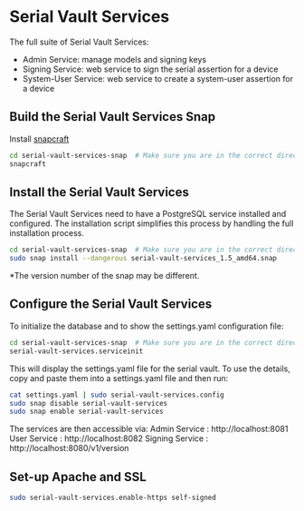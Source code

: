 # Serial Vault Services

The full suite of Serial Vault Services:

 - Admin Service: manage models and signing keys
 - Signing Service: web service to sign the serial assertion for a device
 - System-User Service: web service to create a system-user assertion for a device

## Build the Serial Vault Services Snap
Install [snapcraft](https://snapcraft.io/)

```bash
cd serial-vault-services-snap  # Make sure you are in the correct directory
snapcraft
```

## Install the Serial Vault Services
The Serial Vault Services need to have a PostgreSQL service installed and configured. The 
installation script simplifies this process by handling the full installation process.

```bash
cd serial-vault-services-snap  # Make sure you are in the correct directory
sudo snap install --dangerous serial-vault-services_1.5_amd64.snap
```
*The version number of the snap may be different.

## Configure the Serial Vault Services
To initialize the database and to show the settings.yaml configuration file:

```bash
cd serial-vault-services-snap  # Make sure you are in the correct directory
serial-vault-services.serviceinit
```

This will display the settings.yaml file for the serial vault. To use the details, copy and
paste them into a settings.yaml file and then run:
```bash
cat settings.yaml | sudo serial-vault-services.config
sudo snap disable serial-vault-services
sudo snap enable serial-vault-services
```

The services are then accessible via:
Admin Service   : http://localhost:8081
User Service    : http://localhost:8082
Signing Service : http://localhost:8080/v1/version


## Set-up Apache and SSL
```bash
sudo serial-vault-services.enable-https self-signed
```
